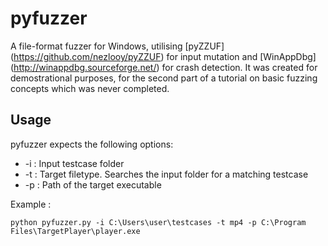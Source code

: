 # pyfuzzer
A file-format fuzzer for Windows, utilising [pyZZUF] (https://github.com/nezlooy/pyZZUF) for input mutation and [WinAppDbg] (http://winappdbg.sourceforge.net/) for crash detection. It was created for demostrational purposes, for the second part of a tutorial on basic fuzzing concepts which was never completed.

## Usage

pyfuzzer expects the following options:

* -i <path> : Input testcase folder
* -t <type> : Target filetype. Searches the input folder for a matching testcase
* -p <path> : Path of the target executable

Example :

```
python pyfuzzer.py -i C:\Users\user\testcases -t mp4 -p C:\Program Files\TargetPlayer\player.exe
```
